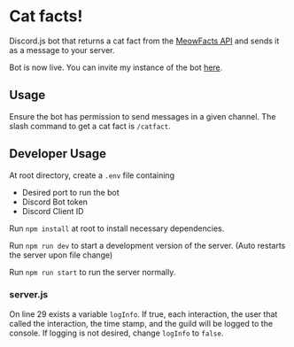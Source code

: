 # Cat facts!

Discord.js bot that returns a cat fact from the [MeowFacts API](https://meowfacts.herokuapp.com/) and sends it as a message to your server.

Bot is now live. You can invite my instance of the bot [here](https://discord.com/api/oauth2/authorize?client_id=1075769145909588041&permissions=2048&scope=bot).

## Usage
Ensure the bot has permission to send messages in a given channel. The slash command to get a cat fact is `/catfact`. 

## Developer Usage

At root directory, create a `.env` file containing
- Desired port to run the bot
- Discord Bot token
- Discord Client ID

Run `npm install` at root to install necessary dependencies.

Run `npm run dev` to start a development version of the server. (Auto restarts the server upon file change)

Run `npm run start` to run the server normally.

### server.js
On line 29 exists a variable `logInfo`. If true, each interaction, the user that called the interaction, the time stamp, and the guild will be logged to the console. If logging is not desired, change `logInfo` to `false`.